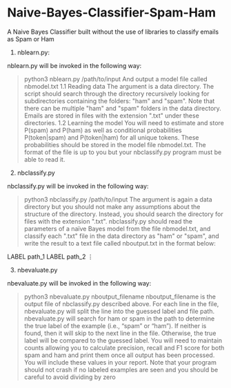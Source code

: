 # Naive-Bayes-Classifier-Spam-Ham

A Naive Bayes Classifier built without the use of libraries to classify emails as Spam or Ham

1. nblearn.py:

nblearn.py will be invoked in the following way:
>python3 nblearn.py /path/to/input
And output a model file called nbmodel.txt
  1.1 Reading data
  The argument is a data directory. The script should search through the directory recursively looking for
  subdirectories containing the folders: "ham" and "spam". Note that there can be multiple "ham" and "spam" folders in the data directory. Emails are stored in files with the extension ".txt" under these directories. 
  1.2 Learning the model 
  You will need to estimate and store P(spam) and P(ham) as well as conditional probabilities P(token|spam) and P(token|ham) for all    unique tokens. These probabilities should be stored in the model file nbmodel.txt. The format of the file is up to you but your nbclassify.py program must be able to read it. 

2. nbclassify.py

nbclassify.py will be invoked in the following way:
>python3 nbclassify.py /path/to/input
The argument is again a data directory but you should not make any assumptions about the structure of
the directory. Instead, you should search the directory for files with the extension ".txt". nbclassify.py
should read the parameters of a naïve Bayes model from the file nbmodel.txt, and classify each ".txt"
file in the data directory as "ham" or "spam", and write the result to a text file called nboutput.txt in the
format below:

LABEL path_1
LABEL path_2
⋮

3. nbevaluate.py

nbevaluate.py will be invoked in the following way:
>python3 nbevaluate.py nboutput_filename
nboutput_filename is the output file of nbclassify.py described above. For each line in the file,
nbevaluate.py will split the line into the guessed label and file path. nbevaluate.py will search for ham or
spam in the path to determine the true label of the example (i.e., “spam” or “ham”). If neither is found,
then it will skip to the next line in the file. Otherwise, the true label will be compared to the guessed
label. You will need to maintain counts allowing you to calculate precision, recall and F1 score for both
spam and ham and print them once all output has been processed. You will include these values in your
report. Note that your program should not crash if no labeled examples are seen and you should be
careful to avoid dividing by zero
